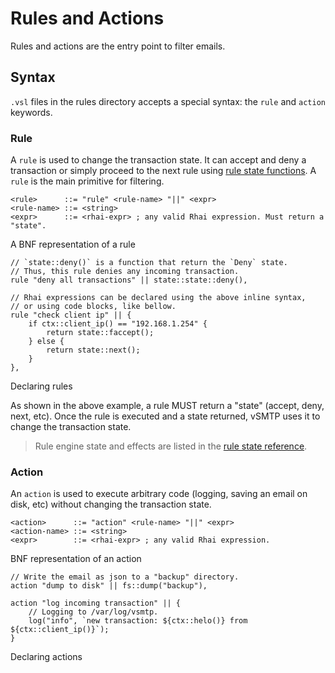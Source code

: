 # Rules and Actions

Rules and actions are the entry point to filter emails.

## Syntax

`.vsl` files in the rules directory accepts a special syntax: the `rule` and `action` keywords.

### Rule

A `rule` is used to change the transaction state. It can accept and deny a transaction or simply proceed to the next rule using [rule state functions](./../ref/vSL/api/fn::global::state.md). A `rule` is the main primitive for filtering.

```bnf
<rule>      ::= "rule" <rule-name> "||" <expr>
<rule-name> ::= <string>
<expr>      ::= <rhai-expr> ; any valid Rhai expression. Must return a "state".
```
<p class="ann"> A BNF representation of a rule </p>

```rust,ignore
// `state::deny()` is a function that return the `Deny` state.
// Thus, this rule denies any incoming transaction.
rule "deny all transactions" || state::state::deny(),

// Rhai expressions can be declared using the above inline syntax,
// or using code blocks, like bellow.
rule "check client ip" || {
    if ctx::client_ip() == "192.168.1.254" {
        return state::faccept();
    } else {
        return state::next();
    }
},
```
<p class="ann"> Declaring rules </p>

As shown in the above example, a rule MUST return a "state" (accept, deny, next, etc). Once the rule is executed and a state returned, vSMTP uses it to change the transaction state.

> Rule engine state and effects are listed in the [rule state reference](../ref/vSL/api/fn::global::state.md).

### Action

An `action` is used to execute arbitrary code (logging, saving an email on disk, etc) without changing the transaction state.

```bnf
<action>      ::= "action" <rule-name> "||" <expr>
<action-name> ::= <string>
<expr>        ::= <rhai-expr> ; any valid Rhai expression.
```
<p class="ann"> BNF representation of an action </p>


```rust,ignore
// Write the email as json to a "backup" directory.
action "dump to disk" || fs::dump("backup"),

action "log incoming transaction" || {
    // Logging to /var/log/vsmtp.
    log("info", `new transaction: ${ctx::helo()} from ${ctx::client_ip()}`);
}
```
<p class="ann"> Declaring actions </p>
